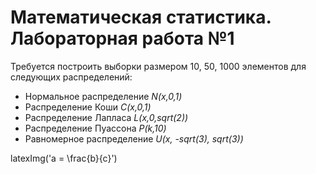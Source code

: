 # Математическая статистика. Лабораторная работа №1

Требуется построить выборки размером 10, 50, 1000 элементов для следующих распределений:
- Нормальное распределение *N(x,0,1)*
- Распределение Коши *C(x,0,1)*
- Распределение Лапласа *L(x,0,sqrt(2))*
- Распределение Пуассона *P(k,10)*
- Равномерное распределение *U(x, -sqrt(3), sqrt(3))*

latexImg('a = \\frac{b}{c}')
